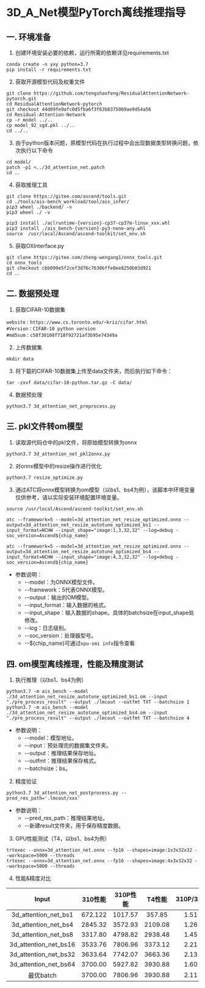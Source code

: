 # 3D_A_Net模型PyTorch离线推理指导

## 一. 环境准备

1. 创建环境安装必要的依赖，运行所需的依赖详见requirements.txt

```
conda create -n yxy python=3.7
pip install -r requirements.txt
```

2. 获取开源模型代码及权重文件

```
git clone https://github.com/tengshaofeng/ResidualAttentionNetwork-pytorch.git
cd ResidualAttentionNetwork-pytorch
git checkout 44d09fe9afc0d5fba6f3f63b8375069ae9d54a56
cd Residual-Attention-Network
cp -r model ../..
cp model_92_sgd.pkl ../..
cd ../..
```

3. 由于python版本问题，原模型代码在执行过程中会出现数据类型转换问题，依次执行以下命令

```
cd model/
patch -p1 <../3d_attention_net.patch
cd ..
```

4. 获取推理工具

```
git clone https://gitee.com/ascend/tools.git
cd ./tools/ais-bench_workload/tool/ais_infer/
pip3 wheel ./backend/ -v
pip3 wheel ./ -v

pip3 install ./aclruntime-{version}-cp37-cp37m-linux_xxx.whl 
pip3 install ./ais_bench-{version}-py3-none-any.whl
source  /usr/local/Ascend/ascend-toolkit/set_env.sh
```

5. 获取OXInterface.py

```
git clone https://gitee.com/zheng-wengang1/onnx_tools.git
cd onnx_tools
git checkout cbb099e5f2cef3d76c7630bffe0ee8250b03d921
cd ..
```

## 二. 数据预处理

1. 获取CIFAR-10数据集

```
website：https://www.cs.toronto.edu/~kriz/cifar.html 
#Version：CIFAR-10 python version
#md5sum：c58f30108f718f92721af3b95e74349a
```

2. 上传数据集

```
mkdir data
```

3. 将下载的CIFAR-10数据集上传至data文件夹，而后执行如下命令：

```
tar -zxvf data/cifar-10-python.tar.gz -C data/
```

4. 数据预处理

```
python3.7 3d_attention_net_preprocess.py
```

## 三. pkl文件转om模型

1. 读取源代码仓中的pkl文件，将原始模型转换为onnx

```
python3.7 3d_attention_net_pkl2onnx.py
```

2. 对onnx模型中的resize操作进行优化
```
python3.7 resize_optimize.py
```

3. 通过ATC将onnx模型转换为om模型（以bs1、bs4为例），该脚本中环境变量仅供参考，请以实际安装环境配置环境变量。

```
source /usr/local/Ascend/ascend-toolkit/set_env.sh

atc --framework=5 --model=3d_attention_net_resize_optimized.onnx --output=3d_attention_net_resize_autotune_optimized_bs1 --input_format=NCHW --input_shape="image:1,3,32,32" --log=debug -soc_version=Ascend${chip_name}

atc --framework=5 --model=3d_attention_net_resize_optimized.onnx --output=3d_attention_net_resize_autotune_optimized_bs4 --input_format=NCHW --input_shape="image:4,3,32,32" --log=debug -soc_version=Ascend${chip_name}
```

- 参数说明：
  - --model：为ONNX模型文件。
  - --framework：5代表ONNX模型。
  - --output：输出的OM模型。
  - --input_format：输入数据的格式。
  - --input_shape：输入数据的shape。具体的batchsize在input_shape处修改。
  - --log：日志级别。
  - --soc_version：处理器型号。
  - --${chip_name}可通过`npu-smi info`指令查看

## 四. om模型离线推理，性能及精度测试

1. 执行推理（以bs1、bs4为例）

```
python3.7 -m ais_bench --model ./3d_attention_net_resize_autotune_optimized_bs1.om --input "./pre_process_result" --output ./lmcout --outfmt TXT --batchsize 1
python3.7 -m ais_bench --model ./3d_attention_net_resize_autotune_optimized_bs4.om --input "./pre_process_result" --output ./lmcout --outfmt TXT --batchsize 4
```

- 参数说明：
  - --model：模型地址。
  - --input：预处理完的数据集文件夹。
  - --output：推理结果保存地址。
  - --outfmt：推理结果保存格式。
  - --batchsize：bs。

2. 精度验证

```
python3.7 3d_attention_net_postprocess.py --pred_res_path='.lmcout/xxx'
```
- 参数说明：
  - --pred_res_path：推理结果地址。
  - --新建result文件夹，用于保存精度数据。

3. GPU性能测试（T4，以bs1、bs4为例）

```
trtexec --onnx=3d_attention_net.onnx --fp16 --shapes=image:1x3x32x32 --workspace=5000 --threads
trtexec --onnx=3d_attention_net.onnx --fp16 --shapes=image:4x3x32x32 --workspace=5000 --threads
```

4. 性能&精度对比

|       Input         |310性能|310P性能 |T4性能|310P/310|310P/T4|
| :-----------------: | :--:  | :---: | :--: | :-:| :-: |
|3d_attention_net_bs1 |672.122|1017.57| 357.85|1.51| 2.84|
|3d_attention_net_bs4 |2845.32|3572.93|2109.08|1.26| 1.69|
|3d_attention_net_bs8 |3317.80|4798.82|2938.48|1.45|1.633|
|3d_attention_net_bs16|3533.76|7806.96|3373.12|2.21|2.314|
|3d_attention_net_bs32|3633.64|7742.07|3663.36|2.13|2.113|
|3d_attention_net_bs64|3700.00|5927.82|3930.88|1.60| 1.50|
|最优batch             |3700.00|7806.96|3930.88|2.11|1.986|
